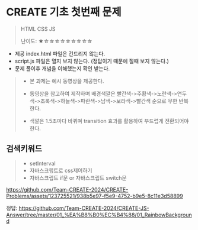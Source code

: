 # CREATE 기초 첫번째 문제
> HTML CSS JS
> 
> 난이도: ★☆☆☆☆☆☆☆☆☆

* 제공 index.html 파일은 건드리지 않는다.
* script.js 파일은 열지 보지 않는다. (정답이기 때문에 절때 보지 않는다.)
* 문제 풀이후 개념을 이해했는지 확인 받는다.

>* 본 과제는 예시 동영상을 제공한다.
>
>* 동영상을 참고하여 제작하며 배경색깔은 빨간색->주황색->노란색->연두색->초록색->하늘색->파란색->남색->보라색->빨간색 순으로 무한 반복 한다.
>
>* 색깔은 1.5초마다 바뀌며 transition 효과를 활용하여 부드럽게 전환되어야 한다.

## 검색키워드

>* setInterval
>* 자바스크립트로 css제어하기
>* 자바스크립트 if문 or 자바스크립트 switch문

https://github.com/Team-CREATE-2024/CREATE-Problems/assets/123725521/938b5e97-f5e9-4752-b9e5-8c11e3d58899

정답: https://github.com/Team-CREATE-2024/CREATE-JS-Answer/tree/master/01_%EA%B8%B0%EC%B4%88/01_RainbowBackground